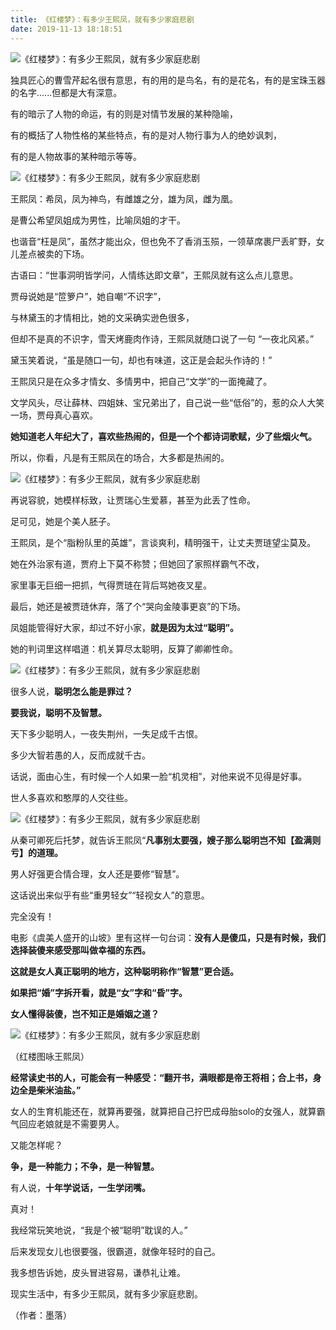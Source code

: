 ```yaml
---
title: 《红楼梦》：有多少王熙凤，就有多少家庭悲剧
date: 2019-11-13 18:18:51
---
```

![《红楼梦》：有多少王熙凤，就有多少家庭悲剧](http://p1.pstatp.com/large/pgc-image/2bd8fb1a30494a838f6a957e558377d9)
 


 独具匠心的曹雪芹起名很有意思，有的用的是鸟名，有的是花名，有的是宝珠玉器的名字......但都是大有深意。

 有的暗示了人物的命运，有的则是对情节发展的某种隐喻，

 有的概括了人物性格的某些特点，有的是对人物行事为人的绝妙讽刺，

 有的是人物故事的某种暗示等等。

![《红楼梦》：有多少王熙凤，就有多少家庭悲剧](http://p3.pstatp.com/large/pgc-image/9230a261aa7141c3960ebda107425ad0)
 


 王熙凤：希凤，凤为神鸟，有雌雄之分，雄为凤，雌为凰。

 是曹公希望凤姐成为男性，比喻凤姐的才干。

 也谐音“枉是凤”，虽然才能出众，但也免不了香消玉殒，一领草席裹尸丢旷野，女儿差点被卖的下场。

 古语曰：“世事洞明皆学问，人情练达即文章”，王熙凤就有这么点儿意思。

 贾母说她是“笸箩户”，她自嘲“不识字”，

 与林黛玉的才情相比，她的文采确实逊色很多，

 但却不是真的不识字，雪天烤鹿肉作诗，王熙凤就随口说了一句 “一夜北风紧。”

 黛玉笑着说，“虽是随口一句，却也有味道，这正是会起头作诗的！”

 王熙凤只是在众多才情女、多情男中，把自己“文学”的一面掩藏了。

 文学风头，尽让薛林、四姐妹、宝兄弟出了，自己说一些“低俗”的，惹的众人大笑一场，贾母真心喜欢。

 **她知道老人年纪大了，喜欢些热闹的，但是一个个都诗词歌赋，少了些烟火气。**

 所以，你看，凡是有王熙凤在的场合，大多都是热闹的。

![《红楼梦》：有多少王熙凤，就有多少家庭悲剧](http://p9.pstatp.com/large/pgc-image/67c7008908e24005b2ba039b94b0f2b3)
 


 再说容貌，她模样标致，让贾瑞心生爱慕，甚至为此丢了性命。

 足可见，她是个美人胚子。

 王熙凤，是个“脂粉队里的英雄”，言谈爽利，精明强干，让丈夫贾琏望尘莫及。

 她在外治家有道，贾府上下莫不称赞；但她回了家照样霸气不改，

 家里事无巨细一把抓，气得贾琏在背后骂她夜叉星。

 最后，她还是被贾琏休弃，落了个“哭向金陵事更哀”的下场。

 凤姐能管得好大家，却过不好小家，**就是因为太过“聪明”。**

 她的判词里这样唱道：机关算尽太聪明，反算了卿卿性命。

![《红楼梦》：有多少王熙凤，就有多少家庭悲剧](http://p3.pstatp.com/large/pgc-image/e185fc26fdac4f69b1f2127802a49821)
 


 很多人说，**聪明怎么能是罪过？**

 **要我说，聪明不及智慧。**

 天下多少聪明人，一夜失荆州，一失足成千古恨。

 多少大智若愚的人，反而成就千古。

 话说，面由心生，有时候一个人如果一脸“机灵相”，对他来说不见得是好事。

 世人多喜欢和憨厚的人交往些。

![《红楼梦》：有多少王熙凤，就有多少家庭悲剧](http://p1.pstatp.com/large/pgc-image/23057b41b473400992aa6130e59b0bbd)
 


 从秦可卿死后托梦，就告诉王熙凤“**凡事别太要强，嫂子那么聪明岂不知【盈满则亏】的道理。**

 男人好强更合情合理，女人还是要修“智慧”。

 这话说出来似乎有些“重男轻女”“轻视女人”的意思。

 完全没有！

 电影《虞美人盛开的山坡》里有这样一句台词：**没有人是傻瓜，只是有时候，我们选择装傻来感受那叫做幸福的东西。**

 **这就是女人真正聪明的地方，这种聪明称作“智慧”更合适。**

 **如果把“婚”字拆开看，就是“女”字和“昏”字。**

 **女人懂得装傻，岂不知正是婚姻之道？**

![《红楼梦》：有多少王熙凤，就有多少家庭悲剧](http://p1.pstatp.com/large/pgc-image/88c4db1c5ef043e4a0a73074d65abf21)
 


 （红楼图咏王熙凤）

 **经常读史书的人，可能会有一种感受：“翻开书，满眼都是帝王将相；合上书，身边全是柴米油盐。”**

 女人的生育机能还在，就算再要强，就算把自己拧巴成母胎solo的女强人，就算霸气回应老娘就是不需要男人。

 又能怎样呢？

 **争，是一种能力；不争，是一种智慧。**

 有人说，**十年学说话，一生学闭嘴。**

 真对！

 我经常玩笑地说，“我是个被“聪明”耽误的人。”

 后来发现女儿也很要强，很霸道，就像年轻时的自己。

 我多想告诉她，皮头冒进容易，谦恭礼让难。

 现实生活中，有多少王熙凤，就有多少家庭悲剧。

 （作者：墨落）
